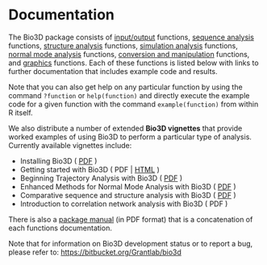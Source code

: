 # Documentation

The Bio3D package consists of <a href="#Input/Output:">input/output</a> functions, <a href="#Sequence Analysis:">sequence analysis</a> functions, <a href="#Structure Analysis:">structure analysis</a> functions, <a href="#Trajectory Analysis:">simulation analysis</a> functions, <a href="#Normal Mode Analysis:">normal mode analysis</a> functions, <a href="#Utilities:">conversion and manipulation</a> functions, and <a href="#Graphics:">graphics</a> functions. Each of these functions is listed below with links to further documentation that includes example code and results. 

Note that you can also get help on any particular function by using the command `?function` or `help(function)` and directly execute the example code for a given function with the command `example(function)` from within R itself. 

We also distribute a number of extended **Bio3D vignettes** that provide worked examples of using Bio3D to perform a particular type of analysis. Currently available vignettes include:
- Installing Bio3D ( <a href="http://thegrantlab.org/bio3d/Bio3D_install.pdf">PDF</a> )
- Getting started with Bio3D ( PDF | <a href="http://thegrantlab.org/bio3d/user_guide/user_guide.html">HTML</a> )
- Beginning Trajectory Analysis with Bio3D ( <a href="http://thegrantlab.org/bio3d/Bio3D_md.pdf">PDF</a> )
- Enhanced Methods for Normal Mode Analysis with Bio3D ( <a href="http://thegrantlab.org/bio3d/Bio3D_nma.pdf">PDF</a> )
- Comparative sequence and structure analysis with Bio3D ( <a href="http://thegrantlab.org/bio3d/Bio3D_pca.pdf">PDF</a> )
- Introduction to correlation network analysis with Bio3D ( PDF )

There is also a <a href="http://thegrantlab.org/bio3d/bio3d.pdf">package manual</a> (in PDF format) that is a concatenation of each functions documentation. 

Note that for information on Bio3D development status or to report a bug, please refer to: https://bitbucket.org/Grantlab/bio3d 
